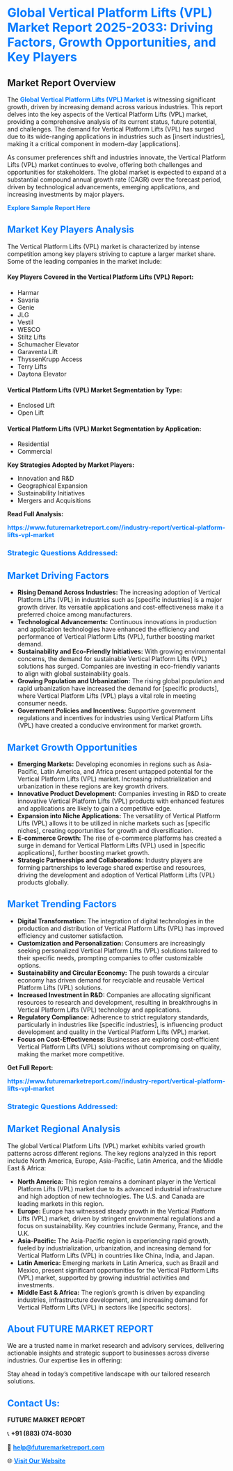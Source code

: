 <h1 style="color: #007BFF;">Global Vertical Platform Lifts (VPL) Market Report 2025-2033: Driving Factors, Growth Opportunities, and Key Players</h1>

<section id="overview">
<h2>Market Report Overview</h2>
<p>The <a href="https://www.futuremarketreport.com//industry-report/vertical-platform-lifts-vpl-market" style="color: #007BFF; text-decoration: none;"><strong>Global Vertical Platform Lifts (VPL) Market</strong></a> is witnessing significant growth, driven by increasing demand across various industries. This report delves into the key aspects of the Vertical Platform Lifts (VPL) market, providing a comprehensive analysis of its current status, future potential, and challenges. The demand for Vertical Platform Lifts (VPL) has surged due to its wide-ranging applications in industries such as [insert industries], making it a critical component in modern-day [applications].</p>
<p>As consumer preferences shift and industries innovate, the Vertical Platform Lifts (VPL) market continues to evolve, offering both challenges and opportunities for stakeholders. The global market is expected to expand at a substantial compound annual growth rate (CAGR) over the forecast period, driven by technological advancements, emerging applications, and increasing investments by major players.</p>
</section>

<section id="overview">
<p><a href="https://www.futuremarketreport.com//request-sample/reportId=88888" style="color: #007BFF; text-decoration: none;"><strong>Explore Sample Report Here</strong></a></p>
</section>

<section id="key-players">
<h2 style="color: #007BFF;">Market Key Players Analysis</h2>
<p>The Vertical Platform Lifts (VPL) market is characterized by intense competition among key players striving to capture a larger market share. Some of the leading companies in the market include:</p>
<h4>Key Players Covered in the Vertical Platform Lifts (VPL) Report:</h4>
<ul><li>Harmar</li><li>Savaria</li><li>Genie</li><li>JLG</li><li>Vestil</li><li>WESCO</li><li>Stiltz Lifts</li><li>Schumacher Elevator</li><li>Garaventa Lift</li><li>ThyssenKrupp Access</li><li>Terry Lifts</li><li>Daytona Elevator</li></ul>
<h4>Vertical Platform Lifts (VPL) Market Segmentation by Type:</h4>
<ul><li>Enclosed Lift</li><li>Open Lift</li></ul>

<h4>Vertical Platform Lifts (VPL) Market Segmentation by Application:</h4>
<ul><li>Residential</li><li>Commercial</li></ul>
<p><strong>Key Strategies Adopted by Market Players:</strong></p>
<ul>
<li>Innovation and R&D</li>
<li>Geographical Expansion</li>
<li>Sustainability Initiatives</li>
<li>Mergers and Acquisitions</li>
</ul>
</section>

<section>
<p><strong>Read Full Analysis: </strong></p><a href="https://www.futuremarketreport.com//industry-report/vertical-platform-lifts-vpl-market" style="color: #007BFF; text-decoration: none;"><strong>https://www.futuremarketreport.com//industry-report/vertical-platform-lifts-vpl-market</strong></a>
<h3 style="color: #007BFF;">Strategic Questions Addressed:</h3>
</section>

<section id="driving-factors">
<h2 style="color: #007BFF;">Market Driving Factors</h2>
<ul>
<li><strong>Rising Demand Across Industries:</strong> The increasing adoption of Vertical Platform Lifts (VPL) in industries such as [specific industries] is a major growth driver. Its versatile applications and cost-effectiveness make it a preferred choice among manufacturers.</li>
<li><strong>Technological Advancements:</strong> Continuous innovations in production and application technologies have enhanced the efficiency and performance of Vertical Platform Lifts (VPL), further boosting market demand.</li>
<li><strong>Sustainability and Eco-Friendly Initiatives:</strong> With growing environmental concerns, the demand for sustainable Vertical Platform Lifts (VPL) solutions has surged. Companies are investing in eco-friendly variants to align with global sustainability goals.</li>
<li><strong>Growing Population and Urbanization:</strong> The rising global population and rapid urbanization have increased the demand for [specific products], where Vertical Platform Lifts (VPL) plays a vital role in meeting consumer needs.</li>
<li><strong>Government Policies and Incentives:</strong> Supportive government regulations and incentives for industries using Vertical Platform Lifts (VPL) have created a conducive environment for market growth.</li>
</ul>
</section>

<section id="growth-opportunities">
<h2 style="color: #007BFF;">Market Growth Opportunities</h2>
<ul>
<li><strong>Emerging Markets:</strong> Developing economies in regions such as Asia-Pacific, Latin America, and Africa present untapped potential for the Vertical Platform Lifts (VPL) market. Increasing industrialization and urbanization in these regions are key growth drivers.</li>
<li><strong>Innovative Product Development:</strong> Companies investing in R&D to create innovative Vertical Platform Lifts (VPL) products with enhanced features and applications are likely to gain a competitive edge.</li>
<li><strong>Expansion into Niche Applications:</strong> The versatility of Vertical Platform Lifts (VPL) allows it to be utilized in niche markets such as [specific niches], creating opportunities for growth and diversification.</li>
<li><strong>E-commerce Growth:</strong> The rise of e-commerce platforms has created a surge in demand for Vertical Platform Lifts (VPL) used in [specific applications], further boosting market growth.</li>
<li><strong>Strategic Partnerships and Collaborations:</strong> Industry players are forming partnerships to leverage shared expertise and resources, driving the development and adoption of Vertical Platform Lifts (VPL) products globally.</li>
</ul>
</section>

<section id="trending-factors">
<h2 style="color: #007BFF;">Market Trending Factors</h2>
<ul>
<li><strong>Digital Transformation:</strong> The integration of digital technologies in the production and distribution of Vertical Platform Lifts (VPL) has improved efficiency and customer satisfaction.</li>
<li><strong>Customization and Personalization:</strong> Consumers are increasingly seeking personalized Vertical Platform Lifts (VPL) solutions tailored to their specific needs, prompting companies to offer customizable options.</li>
<li><strong>Sustainability and Circular Economy:</strong> The push towards a circular economy has driven demand for recyclable and reusable Vertical Platform Lifts (VPL) solutions.</li>
<li><strong>Increased Investment in R&D:</strong> Companies are allocating significant resources to research and development, resulting in breakthroughs in Vertical Platform Lifts (VPL) technology and applications.</li>
<li><strong>Regulatory Compliance:</strong> Adherence to strict regulatory standards, particularly in industries like [specific industries], is influencing product development and quality in the Vertical Platform Lifts (VPL) market.</li>
<li><strong>Focus on Cost-Effectiveness:</strong> Businesses are exploring cost-efficient Vertical Platform Lifts (VPL) solutions without compromising on quality, making the market more competitive.</li>
</ul>
</section>

<section>
<p><strong>Get Full Report: </strong></p><a href="https://www.futuremarketreport.com//industry-report/vertical-platform-lifts-vpl-market" style="color: #007BFF; text-decoration: none;"><strong>https://www.futuremarketreport.com//industry-report/vertical-platform-lifts-vpl-market</strong></a>
<h3 style="color: #007BFF;">Strategic Questions Addressed:</h3>
</section>


<section id="regional-analysis">
<h2 style="color: #007BFF;">Market Regional Analysis</h2>
<p>The global Vertical Platform Lifts (VPL) market exhibits varied growth patterns across different regions. The key regions analyzed in this report include North America, Europe, Asia-Pacific, Latin America, and the Middle East & Africa:</p>
<ul>
<li><strong>North America:</strong> This region remains a dominant player in the Vertical Platform Lifts (VPL) market due to its advanced industrial infrastructure and high adoption of new technologies. The U.S. and Canada are leading markets in this region.</li>
<li><strong>Europe:</strong> Europe has witnessed steady growth in the Vertical Platform Lifts (VPL) market, driven by stringent environmental regulations and a focus on sustainability. Key countries include Germany, France, and the U.K.</li>
<li><strong>Asia-Pacific:</strong> The Asia-Pacific region is experiencing rapid growth, fueled by industrialization, urbanization, and increasing demand for Vertical Platform Lifts (VPL) in countries like China, India, and Japan.</li>
<li><strong>Latin America:</strong> Emerging markets in Latin America, such as Brazil and Mexico, present significant opportunities for the Vertical Platform Lifts (VPL) market, supported by growing industrial activities and investments.</li>
<li><strong>Middle East & Africa:</strong> The region’s growth is driven by expanding industries, infrastructure development, and increasing demand for Vertical Platform Lifts (VPL) in sectors like [specific sectors].</li>
</ul>
</section>

<footer>
<h2 style="color: #007BFF;">About FUTURE MARKET REPORT</h2>
<p>We are a trusted name in market research and advisory services, delivering actionable insights and strategic support to businesses across diverse industries. Our expertise lies in offering:</p>

<p>Stay ahead in today’s competitive landscape with our tailored research solutions.</p>

<h2 style="color: #007BFF;">Contact Us:</h2>
<p><strong>FUTURE MARKET REPORT</strong></p>
<p>📞 <strong>+91 (883) 074-8030</strong></p>
<p>📧 <strong><a href="mailto:help@futuremarketreport.com" style="color: #007BFF;">help@futuremarketreport.com</a></strong></p>
<p>🌐 <strong><a href="https://www.futuremarketreport.com/" style="color: #007BFF;">Visit Our Website</a></strong></p>
</footer>